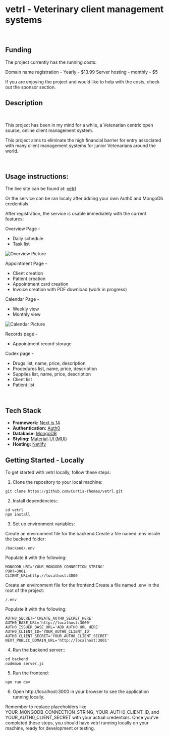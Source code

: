# vetrl - Veterinary client management systems

<br />

## Funding 

The project currently has the running costs:

Domain name registration - Yearly - $13.99
Server hosting - monthly - $5

If you are enjoying the project and would like to help with the costs, check out the sponsor section.

## Description

<br />

This project has been in my mind for a while, a Vetenarian centric open source, online client management system.

This project aims to eliminate the high financial barrier for entry associated with many client management systems for junior Vetenarians around the world. 

<br />

## Usage instructions:

The live site can be found at:
[vetrl](https://vetrl.com/)

Or the service can be ran localy after adding your own Auth0 and MongoDb credentials.

After registration, the service is usable immediately with the current features:

Overview Page -
- Daily schedule
- Task list

![Overview Picture](https://github.com/Curtis-Thomas/vetrl/raw/main/src/components/landingPage/features/assets/overview%20picture.png)

Appointment Page -
- Client creation
- Patient creation
- Appointment card creation
- Invoice creation with PDF download (work in progress)

Calendar Page -
- Weekly view
- Monthly view

![Calendar Picture](https://github.com/Curtis-Thomas/vetrl/raw/main/src/components/landingPage/features/assets/calendar%20picture.png)

Records page - 
- Appointment record storage

Codex page -
- Drugs list, name, price, description
- Procedures list, name, price, description
- Supplies list, name, price, description
- Client list
- Patient list




<br />

## Tech Stack

- **Framework:** [Next.js 14](https://nextjs.org)
- **Authentication:** [Auth0](https://auth0.com/)
- **Database:** [MongoDB](https://www.mongodb.com/)
- **Styling:** [Material-UI (MUI)](https://mui.com/)
- **Hosting:** [Netlify](https://www.netlify.com/)

## Getting Started - Locally

To get started with vetrl locally, follow these steps:

1. Clone the repository to your local machine:
```
git clone https://github.com/Curtis-Thomas/vetrl.git
```
2. Install dependencies::
```
cd vetrl
npm install
```

3. Set up environment variables:

Create an environment file for the backend:Create a file named .env inside the backend folder:
```
/backend/.env
```
Populate it with the following:
```
MONGODB_URI='YOUR_MONGODB_CONNECTION_STRING'
PORT=3001
CLIENT_URL=http://localhost:3000
```
Create an environment file for the frontend:Create a file named .env in the root of the project:
```
/.env
```
Populate it with the following:
```
AUTH0_SECRET='CREATE_AUTH0_SECRET_HERE'
AUTH0_BASE_URL='http://localhost:3000'
AUTH0_ISSUER_BASE_URL='ADD_AUTH0_URL_HERE'
AUTH0_CLIENT_ID='YOUR_AUTH0_CLIENT_ID'
AUTH0_CLIENT_SECRET='YOUR_AUTH0_CLIENT_SECRET'
NEXT_PUBLIC_DOMAIN_URL='http://localhost:3001'
```




4. Run the backend server::
```
cd backend
nodemon server.js
```

5. Run the frontend:
```
npm run dev
```
6. Open http://localhost:3000 in your browser to see the application running locally.

Remember to replace placeholders like YOUR_MONGODB_CONNECTION_STRING, YOUR_AUTH0_CLIENT_ID, and YOUR_AUTH0_CLIENT_SECRET with your actual credentials. Once you've completed these steps, you should have vetrl running locally on your machine, ready for development or testing.
